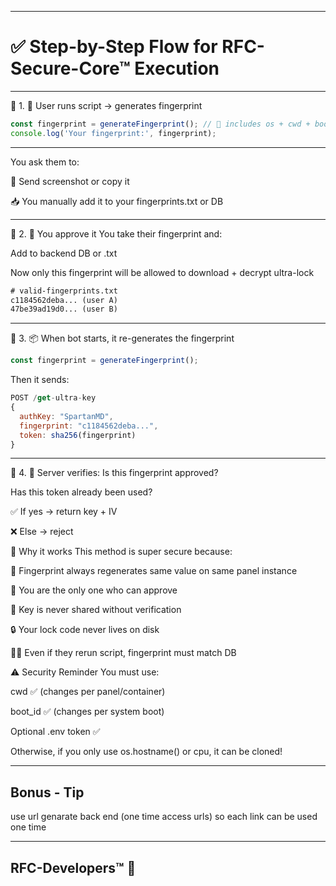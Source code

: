 
---

# ✅ Step-by-Step Flow for RFC-Secure-Core™ Execution

---

🔸 1. 🔁 User runs script → generates fingerprint
```js
const fingerprint = generateFingerprint(); // 🔐 includes os + cwd + boot_id + secret (you have to think a better way)
console.log('Your fingerprint:', fingerprint);
```
---

You ask them to:

📸 Send screenshot or copy it

📥 You manually add it to your fingerprints.txt or DB

---

🔸 2. 🔐 You approve it
You take their fingerprint and:

Add to backend DB or .txt

Now only this fingerprint will be allowed to download + decrypt ultra-lock

```txt
# valid-fingerprints.txt
c1184562deba... (user A)
47be39ad19d0... (user B)
```

---

🔸 3. 📦 When bot starts, it re-generates the fingerprint
```js
const fingerprint = generateFingerprint();
```
Then it sends:

```js
POST /get-ultra-key
{
  authKey: "SpartanMD",
  fingerprint: "c1184562deba...",
  token: sha256(fingerprint)
}
```

---

🔸 4. 🔐 Server verifies:
Is this fingerprint approved?

Has this token already been used?

✅ If yes → return key + IV

❌ Else → reject

🧠 Why it works
This method is super secure because:

🔁 Fingerprint always regenerates same value on same panel instance

🧬 You are the only one who can approve

🔐 Key is never shared without verification

🔒 Your lock code never lives on disk

👨‍⚖️ Even if they rerun script, fingerprint must match DB

⚠️ Security Reminder
You must use:

cwd ✅ (changes per panel/container)

boot_id ✅ (changes per system boot)

Optional .env token ✅

Otherwise, if you only use os.hostname() or cpu, it can be cloned!

---

## Bonus - Tip

use url genarate back end (one time access urls)
so each link can be used one time

---

## RFC-Developers™ 🤍